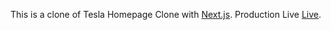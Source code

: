 This is a clone of Tesla Homepage Clone with [Next.js](https://nextjs.org/).
Production Live [Live](https://tesla-clone-seven.vercel.app/).

